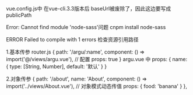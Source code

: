 vue.config.js中
在vue-cli.3.3版本后 baseUrl被废除了，因此这边要写成 publicPath

Error: Cannot find module 'node-sass'问题
cnpm install node-sass

ERROR Failed to compile with 1 errors
检查资源引用路径

<!-- 路由组件传参 -->
1.基本传参
router.js
{
  path: '/argu/:name',
  component: () => import('@/views/argu.vue'),
  // 配置
  props: true
}
argu.vue 中
props: {
  name: {
    type: [String, Number],
    default: '默认'
  }
}

2.对象传参
 {
    path: '/about',
    name: 'About',
    component: () => import('../views/About.vue'),
    // 对象模式动态传值
    props: {
      food: 'banana'
    }
  },
